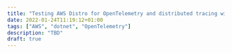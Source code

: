 ```yaml
---
title: "Testing AWS Distro for OpenTelemetry and distributed tracing with .NET apps"
date: 2022-01-24T11:19:12+01:00
tags: ["AWS", "dotnet", "OpenTelemetry"]
description: "TBD"
draft: true
---
```



